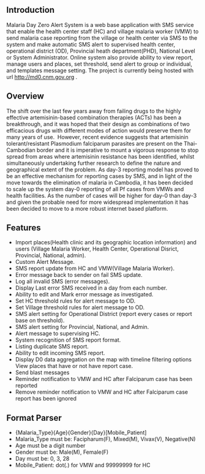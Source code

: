 ## Introduction

Malaria Day Zero Alert System is a web base application with SMS service that  enable the health center staff (HC) and village malaria worker (VMW) to send malaria case reporting  from the village or health center via SMS to the system and make automatic SMS alert to supervised health center, operational district (OD), Provincial heath department(PHD), National Level or System Administrator. Online system also provide ability to view  report, manage users and places, set threshold,  send alert to group or individual, and templates message setting. The project is currently being hosted with url http://md0.cnm.gov.org  .

## Overview

The shift over the last few years away from failing drugs to the highly effective artemisinin-based combination therapies (ACTs) has been a breakthrough, and it was hoped that their design as combinations of two efficacious drugs with different modes of action would preserve them for many years of use.  However, recent evidence suggests that artemisinin tolerant/resistant Plasmodium falciparum parasites are present on the Thai-Cambodian border and it is imperative to mount a vigorous response to stop spread from areas where artemisinin resistance has been identified, whilst simultaneously undertaking further research to define the nature and geographical extent of the problem.
As day-3 reporting model has proved to be an effective mechanism for reporting cases by SMS, and in light of the move towards the elimination of malaria in Cambodia, it has been decided to scale up the system day-0 reporting of all Pf cases from VMWs and health facilities. As the number of cases will be higher for day-0 than day-3 and given the probable need for more widespread implementation it has been decided to move to a more robust internet based platform.

## Features

* Import places(Health clinic and its geographic location information) and  users (Village Malaria Worker, Health Center, Operational Disrict, Provincial, National, admin).
* Custom Alert Message.
* SMS report update from HC and VMW(Village Malaria Worker).
* Error message back to sender on fail SMS update.
* Log all invalid SMS (error messages).
* Display Last error SMS received in a day from each number.
* Ability to edit and Mark error message as investigated.
* Set HC threshold rules for alert message to OD.
* Set Village threshold rules for alert message to OD.
* SMS alert setting for Operational District (report every cases or report base on threshold).
* SMS alert setting for Provincial, National, and Admin.
* Alert message to supervising HC.
* System recognition of   SMS report format.
* Listing duplicate SMS report.
* Ability to edit incoming SMS report.
* Display D0 data  aggregation on the map with timeline filtering options View  places that have or not have report case.
* Send blast messages
* Reminder notification to VMW and HC after Falciparum case has been reported
* Remove reminder notification to VMW and HC after Falciparum case report has been ignored

## Format Parser

  * {Malaria_Type}{Age}{Gender}{Day}[Mobile_Patient]
  * Malaria_Type must be: Facipharum(F), Mixed(M), Vivax(V), Negative(N)
  * Age must be a digit number
  * Gender must be: Male(M), Female(F)
  * Day must be: 0, 3, 28
  * Mobile_Patient: dot(.) for VMW and 99999999 for HC
